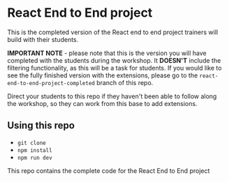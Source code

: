 # React End to End project

This is the completed version of the React end to end project trainers will build with their students. 

**IMPORTANT NOTE** - please note that this is the version you will have completed with the students during the workshop. It **DOESN'T** include the filtering functionality, as this will be a task for students. If you would like to see the fully finished version with the extensions, please go to the `react-end-to-end-project-completed` branch of this repo. 

Direct your students to this repo if they haven't been able to follow along the workshop, so they can work from this base to add extensions.

## Using this repo

- `git clone`
- `npm install`
- `npm run dev`

This repo contains the complete code for the React End to End project
